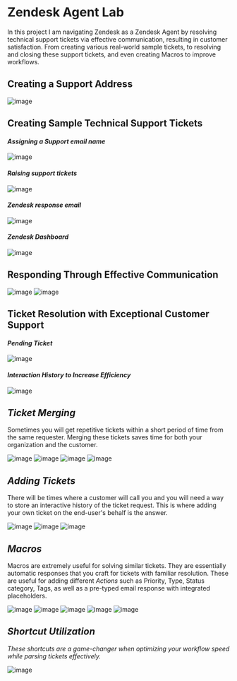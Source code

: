 # Zendesk Agent Lab
In this project I am navigating Zendesk as a Zendesk Agent by resolving technical support tickets via effective communication, resulting in customer satisfaction. From creating various real-world sample tickets, to resolving and closing these support tickets, and even creating Macros to improve workflows.

## Creating a Support Address
![image](https://github.com/user-attachments/assets/b3902767-e370-48ed-9980-b532b84ef474)

## Creating Sample Technical Support Tickets

#### _Assigning a Support email name_
![image](https://github.com/user-attachments/assets/bf699304-2cca-47a4-bfab-ae56f90d8aeb)

#### _Raising support tickets_
![image](https://github.com/user-attachments/assets/4ecd2080-2e79-4ae9-9bb1-6de233f4bc7f)

#### _Zendesk response email_
![image](https://github.com/user-attachments/assets/3fa5dff0-a21c-418b-9487-fae6d4a7bb04)

#### _Zendesk Dashboard_
![image](https://github.com/user-attachments/assets/e06b7b9a-0633-4f52-98f5-e6ec9236a1c2)

## Responding Through Effective Communication

![image](https://github.com/user-attachments/assets/eec734a2-f125-449d-813b-e9abdd5a3c26)
![image](https://github.com/user-attachments/assets/9a8e3d84-e8b9-4736-845c-b2e5b4a4c921)

## Ticket Resolution with Exceptional Customer Support 

#### _Pending Ticket_

![image](https://github.com/user-attachments/assets/c6dc9b49-c2b6-4fd6-ad03-bd2cd378baf2)

#### _Interaction History to Increase Efficiency_

![image](https://github.com/user-attachments/assets/089bfa90-b7e9-4769-ba6c-3db0a3c334dc)

## _Ticket Merging_
Sometimes you will get repetitive tickets within a short period of time from the same requester. Merging these tickets saves time for both your organization and the customer.

![image](https://github.com/user-attachments/assets/5a7220e7-0acd-4042-ae1c-0f633142fe9a)
![image](https://github.com/user-attachments/assets/8b4c6c4e-40b7-4656-8925-161b13bc1f11)
![image](https://github.com/user-attachments/assets/77b2153c-888d-46ed-8ac8-730763be7a4c)
![image](https://github.com/user-attachments/assets/190cc875-7fd6-4285-9abe-cdf204dd454e)

## _Adding Tickets_
There will be times where a customer will call you and you will need a way to store an interactive history of the ticket request. This is where adding your own ticket on the end-user's behalf is the answer. 

![image](https://github.com/user-attachments/assets/57ab10cd-3e98-4a07-aacd-bcc2ad2d85ad)
![image](https://github.com/user-attachments/assets/b5d58a8b-91fb-4110-a83b-124f545980a7)
![image](https://github.com/user-attachments/assets/23b30e63-54bf-430e-83b2-d98d6fcb0c4d)

## _Macros_
Macros are extremely useful for solving similar tickets. They are essentially automatic responses that you craft for tickets with familiar resolution. These are useful for adding different _Actions_ such as Priority, Type, Status category, Tags, as well as a pre-typed email response with integrated placeholders.

![image](https://github.com/user-attachments/assets/76ea9d4a-7c8c-435f-9c4c-6b4223154e7e)
![image](https://github.com/user-attachments/assets/57c092ea-9316-44d5-963f-876148fdc47a)
![image](https://github.com/user-attachments/assets/8ec5682c-d7bc-4e0c-a07b-c5ffb05bd676)
![image](https://github.com/user-attachments/assets/a75018e4-1ba0-48c0-94bb-9c44f7b9a309)
![image](https://github.com/user-attachments/assets/722f1d10-486a-4596-bf16-5cb3d2a33951)


## _Shortcut Utilization_
_These shortcuts are a game-changer when optimizing your workflow speed while parsing tickets effectively._

![image](https://github.com/user-attachments/assets/862e7d73-c947-4897-9255-5bf7fdded975)




























